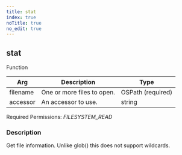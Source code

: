 ```yaml
---
title: stat
index: true
noTitle: true
no_edit: true
---
```




<div class="vql_item"></div>


## stat
<span class='vql_type pull-right page-header'>Function</span>



<div class="vqlargs"></div>

Arg | Description | Type
----|-------------|-----
filename|One or more files to open.|OSPath (required)
accessor|An accessor to use.|string

Required Permissions: 
<i class="linkcolour label pull-right label-success">FILESYSTEM_READ</i>

### Description

Get file information. Unlike glob() this does not support wildcards.

